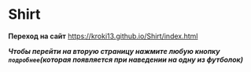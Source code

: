 # Shirt

**Переход на сайт**
<https://kroki13.github.io/Shirt/index.html>


***Чтобы перейти на вторую страницу нажмите любую кнопку `подробнее`(которая появляется при наведении на одну из футболок)***